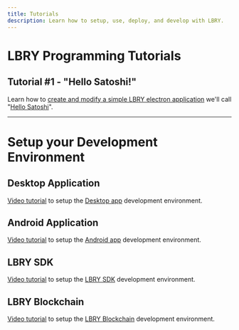 ```yaml
---
title: Tutorials
description: Learn how to setup, use, deploy, and develop with LBRY.
---
```

# LBRY Programming Tutorials

## Tutorial #1 - "Hello Satoshi!"
Learn how to [create and modify a simple LBRY electron application](/tutorial-hellosatoshi) we'll call "[Hello Satoshi](/tutorial-hellosatoshi)".

---

# Setup your Development Environment

## Desktop Application
[Video tutorial](/resources/video-lbrydesktop) to setup the [Desktop app](https://github.com/lbryio/lbry-desktop) development environment.

## Android Application
[Video tutorial](/resources/video-lbryandroid) to setup the [Android app](https://github.com/lbryio/lbry-android) development environment.

## LBRY SDK
[Video tutorial](/resources/video-lbrysdk) to setup the [LBRY SDK](https://github.com/lbryio/lbry-sdk) development environment.

## LBRY Blockchain
[Video tutorial](/resources/video-lbrycrd) to setup the [LBRY Blockchain](https://github.com/lbryio/lbrycrd) development environment.

